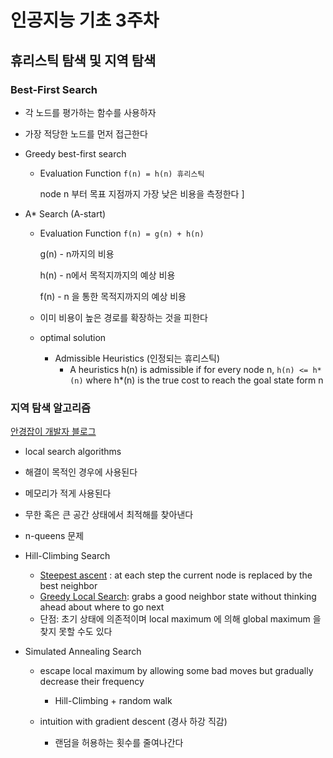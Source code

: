 # 인공지능 기초 3주차

## 휴리스틱 탐색 및 지역 탐색

### Best-First Search

- 각 노드를 평가하는 함수를 사용하자

- 가장 적당한 노드를 먼저 접근한다

- Greedy best-first search

  - Evaluation Function `f(n) = h(n) 휴리스틱`

    node n 부터 목표 지점까지 가장 낮은 비용을 측정한다 ]

- A* Search (A-start)

  - Evaluation Function `f(n) = g(n) + h(n)`

    g(n) - n까지의 비용

    h(n) - n에서 목적지까지의 예상 비용

    f(n) - n 을 통한 목적지까지의 예상 비용

  - 이미 비용이 높은 경로를 확장하는 것을 피한다
  - optimal solution
    - Admissible Heuristics (인정되는 휴리스틱)
      - A heuristics h(n) is admissible if for every node n, `h(n) <= h*(n)` where h*(n) is the true cost to reach the goal state form n

### 지역 탐색 알고리즘

[안경잡이 개발자 블로그](https://blog.naver.com/ndb796/220578912459)

- local search algorithms

- 해결이 목적인 경우에 사용된다

- 메모리가 적게 사용된다 

- 무한 혹은 큰 공간 상태에서 최적해를 찾아낸다

- n-queens 문제 

- Hill-Climbing Search
  - <u>Steepest ascent</u> : at each step the current node is replaced by the best neighbor
  - <u>Greedy Local Search</u>: grabs a good neighbor state without thinking ahead about where to go next
  - 단점: 초기 상태에 의존적이며 local maximum 에 의해 global  maximum 을 찾지 못할 수도 있다

- Simulated Annealing Search

  - escape local maximum by allowing some bad moves but gradually decrease their frequency
    - Hill-Climbing + random walk

  - intuition with gradient descent (경사 하강 직감)

    - 랜덤을 허용하는 횟수를 줄여나간다

     



